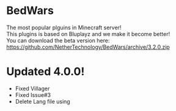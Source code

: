 # BedWars
The most popular plguins in Minecraft server!<br>
This plugins is based on Bluplayz and we make it become better!<br>
You can download the beta version here: https://github.com/NetherTechnology/BedWars/archive/3.2.0.zip
# Updated 4.0.0!
- Fixed Villager
- Fixed Issue#3
- Delete Lang file using
